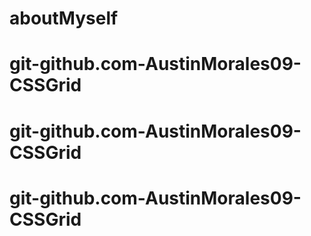 # aboutMyself
# git-github.com-AustinMorales09-CSSGrid
# git-github.com-AustinMorales09-CSSGrid
# git-github.com-AustinMorales09-CSSGrid
